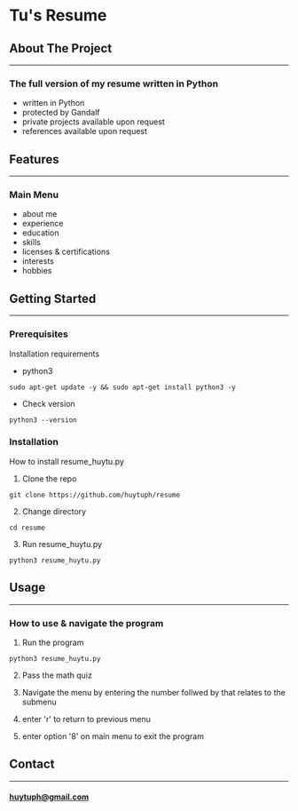 # Tu's Resume

## About The Project
---
### The full version of my resume written in Python
- written in Python
- protected by Gandalf
- private projects available upon request 
- references available upon request

## Features
---
### Main Menu
- about me
- experience
- education
- skills
- licenses & certifications
- interests
- hobbies


## Getting Started
---
### Prerequisites
Installation requirements
- python3

`sudo apt-get update -y && sudo apt-get install python3 -y`

- Check version

`python3 --version`

### Installation
How to install resume_huytu.py
1. Clone the repo

`git clone https://github.com/huytuph/resume`

2. Change directory

`cd resume`

3. Run resume_huytu.py 

`python3 resume_huytu.py`


## Usage
---
### How to use & navigate the program

1. Run the program

`python3 resume_huytu.py`

2. Pass the math quiz

3. Navigate the menu by entering the number follwed by that relates to the submenu

4. enter 'r' to return to previous menu

5. enter option '8' on main menu to exit the program



## Contact
---
#### huytuph@gmail.com
